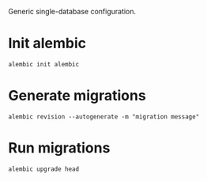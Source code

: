 Generic single-database configuration.

# Init alembic
```
alembic init alembic
```
# Generate migrations
```
alembic revision --autogenerate -m "migration message"
```

# Run migrations
```
alembic upgrade head
```

